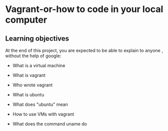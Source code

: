 # Vagrant-or-how to code in your local computer
## Learning objectives
At the end of this project, you are expected to be able to explain to anyone , without the help of google:

* What is a virtual machine

* What is vagrant

* Who wrote vagrant

* What is ubuntu

* What does "ubuntu" mean

* How to use VMs with vagrant

* What does the command uname do


